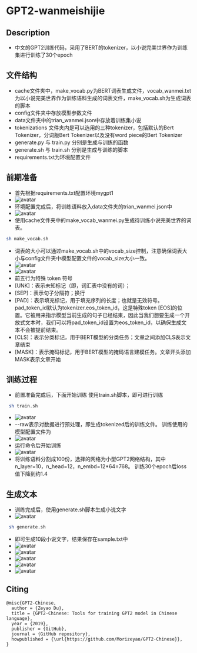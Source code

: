 # GPT2-wanmeishijie

## Description

- 中文的GPT2训练代码，采用了BERT的tokenizer，以小说完美世界作为训练集进行训练了30个epoch


## 文件结构

- cache文件夹中，make_vocab.py为BERT词表生成文件，vocab_wanmei.txt为以小说完美世界作为训练语料生成的词表文件，make_vocab.sh为生成词表的脚本
- config文件夹中存放模型参数文件
- data文件夹中的trian_wanmei.json中存放着训练集小说
- tokenizations 文件夹内是可以选用的三种tokenizer，包括默认的Bert Tokenizer，分词版Bert Tokenizer以及没有word piece的Bert Tokenizer
- generate.py 与 train.py 分别是生成与训练的函数
- generate.sh 与 train.sh 分别是生成与训练的脚本
- requirements.txt为环境配置文件


## 前期准备
- 首先根据requirements.txt配置环境mygpt1
- ![avatar](sample/1.png)
- 环境配置完成后，将训练语料放入data文件夹的trian_wanmei.json中
- ![avatar](sample/2.png)
- 使用cache文件夹中的make_vocab_wanmei.py生成待训练小说完美世界的词表。

``` bash
sh make_vocab.sh
```
- 词表的大小可以通过make_vocab.sh中的vocab_size控制，注意确保词表大小与config文件夹中模型配置文件的vocab_size大小一致。
- ![avatar](sample/3.png)
- ![avatar](sample/4.png)
- 前五行为特殊 token 符号
- [UNK]：表示未知标记（即，词汇表中没有的词）；
- [SEP]：表示句子分隔符；换行
- [PAD]：表示填充标记，用于填充序列的长度；也就是无效符号。 pad_token_id默认为tokenizer.eos_token_id，这是特殊token [EOS]的位置。它被用来指示模型当前生成的句子已经结束，因此当我们想要生成一个开放式文本时，我们可以将pad_token_id设置为eos_token_id，以确保生成文本不会被提前结束。
- [CLS]：表示分类标记，用于BERT模型的分类任务；文章之间添加CLS表示文章结束
- [MASK]：表示掩码标记，用于BERT模型的掩码语言建模任务。文章开头添加MASK表示文章开始


## 训练过程

- 前置准备完成后，下面开始训练
使用train.sh脚本，即可进行训练

``` bash
 sh train.sh
```
- ![avatar](sample/5.png)
- --raw表示对数据进行预处理，即生成tokenized后的训练文件。
训练使用的模型配置文件为
- ![avatar](sample/6.png)
- 运行命令后开始训练
- ![avatar](sample/7.png)
- 将训练语料分割成100份，选择的网络为小型GPT2网络结构，其中n_layer=10，n_head=12，n_embd=12*64=768。
训练30个epoch后loss值下降到约1.4


## 生成文本

- 训练完成后，使用generate.sh脚本生成小说文字
- ![avatar](sample/8.png)

``` bash
 sh generate.sh
```
- 即可生成10段小说文字，结果保存在sample.txt中
- ![avatar](sample/9.png)
- ![avatar](sample/10.png)
- ![avatar](sample/11.png)
- ![avatar](sample/12.png)
- ![avatar](sample/13.png)







## Citing

```
@misc{GPT2-Chinese,
  author = {Zeyao Du},
  title = {GPT2-Chinese: Tools for training GPT2 model in Chinese language},
  year = {2019},
  publisher = {GitHub},
  journal = {GitHub repository},
  howpublished = {\url{https://github.com/Morizeyao/GPT2-Chinese}},
}
```





